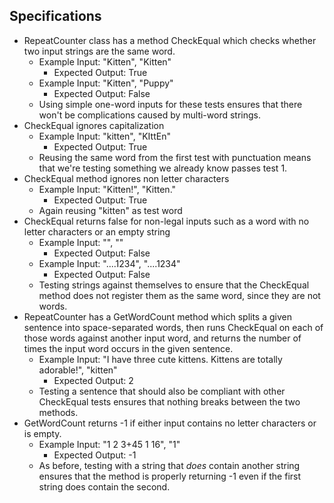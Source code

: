 ## Specifications
* RepeatCounter class has a method CheckEqual which checks whether two input strings are the same word.
    * Example Input: "Kitten", "Kitten"
        * Expected Output: True
    * Example Input: "Kitten", "Puppy"
        * Expected Output: False
    * Using simple one-word inputs for these tests ensures that there won't be complications caused by multi-word strings.
* CheckEqual ignores capitalization
    * Example Input: "kitten", "KIttEn"
        * Expected Output: True
    * Reusing the same word from the first test with punctuation means that we're testing something we already know passes test 1.
* CheckEqual method ignores non letter characters
    * Example Input: "Kitten!", "Kitten."
        * Expected Output: True
    * Again reusing "kitten" as test word
* CheckEqual returns false for non-legal inputs such as a word with no letter characters or an empty string
    * Example Input: "", ""
        * Expected Output: False
    * Example Input: "....1234", "....1234"
        * Expected Output: False
    * Testing strings against themselves to ensure that the CheckEqual method does not register them as the same word, since they are not words.
* RepeatCounter has a GetWordCount method which splits a given sentence into space-separated words, then runs CheckEqual on each of those words against another input word, and returns the number of times the input word occurs in the given sentence.
    * Example Input: "I have three cute kittens. Kittens are totally adorable!", "kitten"
        * Expected Output: 2
    * Testing a sentence that should also be compliant with other CheckEqual tests ensures that nothing breaks between the two methods.
* GetWordCount returns -1 if either input contains no letter characters or is empty.
    * Example Input: "1 2 3+45 1 16", "1"
        * Expected Output: -1
    * As before, testing with a string that *does* contain another string ensures that the method is properly returning -1 even if the first string does contain the second.
